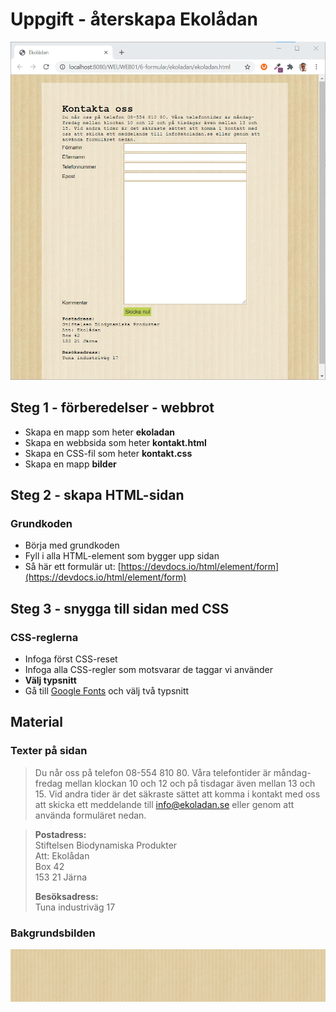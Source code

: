 # Uppgift - återskapa Ekolådan

![](../.gitbook/assets/image%20%2881%29.png)

## Steg 1 - förberedelser - webbrot

* Skapa en mapp som heter **ekoladan**
* Skapa en webbsida som heter **kontakt.html**
* Skapa en CSS-fil som heter **kontakt.css**
* Skapa en mapp **bilder**

## Steg 2 - skapa HTML-sidan <a id="steg-2-skapa-html-sida"></a>

### Grundkoden

* Börja med grundkoden
* Fyll i alla HTML-element som bygger upp sidan
* Så här ett formulär ut: [https://devdocs.io/html/element/form](https://devdocs.io/html/element/form)

## **Steg 3 - snygga till sidan med CSS** <a id="steg-3-snygga-till-sidan-med-css"></a>

### CSS-reglerna <a id="css-reglerna"></a>

* Infoga först CSS-reset
* Infoga alla CSS-regler som motsvarar de taggar vi använder
* **Välj typsnitt**
* Gå till [Google Fonts](https://fonts.google.com) och välj två typsnitt

## Material

### Texter på sidan

> Du når oss på telefon 08-554 810 80. Våra telefontider är måndag-fredag mellan klockan 10 och 12 och på tisdagar även mellan 13 och 15. Vid andra tider är det säkraste sättet att komma i kontakt med oss att skicka ett meddelande till info@ekoladan.se eller genom att använda formuläret nedan.

> **Postadress:**  
> Stiftelsen Biodynamiska Produkter  
> Att: Ekolådan  
> Box 42  
> 153 21 Järna  
>   
> **Besöksadress:**  
> Tuna industriväg 17

### Bakgrundsbilden

![](../.gitbook/assets/bg.jpg)

